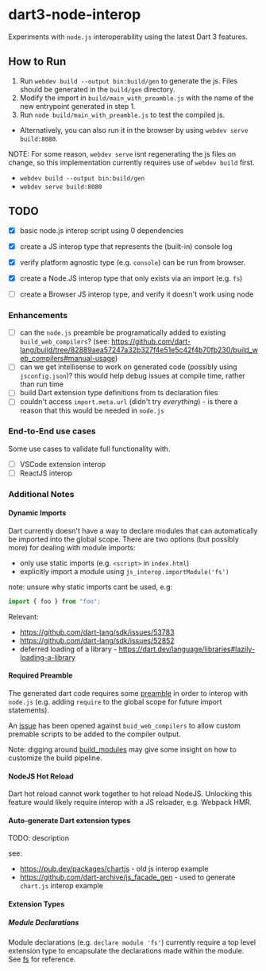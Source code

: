 # dart3-node-interop

Experiments with `node.js` interoperability using the latest Dart 3 features.

## How to Run

1. Run `webdev build --output bin:build/gen` to generate the js. Files should be generated in the `build/gen` directory.
2. Modify the import in `build/main_with_preamble.js` with the name of the new entrypoint generated in step 1.
3. Run `node build/main_with_preamble.js` to test the compiled js. 

  - Alternatively, you can also run it in the browser by using `webdev serve build:8080`.

NOTE: For some reason, `webdev serve` isnt regenerating the js files on change, so this implementation currently requires use of `webdev build` first.

- `webdev build --output bin:build/gen`
- `webdev serve build:8080`

## TODO

- [x] basic node.js interop script using 0 dependencies
- [x] create a JS interop type that represents the (built-in) console log
- [x] verify platform agnostic type (e.g. `console`) can be run from browser.
- [x] create a Node.JS interop type that only exists via an import (e.g. `fs`)
- [ ] create a Browser JS interop type, and verify it doesn't work using node


### Enhancements

- [ ] can the `node.js` preamble be programatically added to existing `build_web_compilers`? (see: https://github.com/dart-lang/build/tree/82889aea57247a32b327f4e51e5c42f4b70fb230/build_web_compilers#manual-usage)
- [ ] can we get intellisense to work on generated code (possibly using `jsconfig.json`)? this would help debug issues at compile time, rather than run time
- [ ] build Dart extension type definitions from ts declaration files
- [ ] couldn't access `import.meta.url` (didn't try _everything_) - is there a reason that this would be needed in `node.js`

### End-to-End use cases

Some use cases to validate full functionality with.

- [ ] VSCode extension interop
- [ ] ReactJS interop

### Additional Notes

#### Dynamic Imports

Dart currently doesn't have a way to declare modules that can automatically be imported into the global scope. There are two options (but possibly more) for dealing with module imports:

- only use static imports (e.g. `<script>` in `index.html`)
- explicitly import a module using `js_interop.importModule('fs')`

note: unsure why static imports cant be used, e.g:

```js
import { foo } from "foo";
```

Relevant:

- https://github.com/dart-lang/sdk/issues/53783
- https://github.com/dart-lang/sdk/issues/52852
- deferred loading of a library - https://dart.dev/language/libraries#lazily-loading-a-library

#### Required Preamble

The generated dart code requires some [preamble](./build/node_preamble.js) in order to interop with `node.js` (e.g. adding `require` to the global scope for future import statements). 

An [issue](https://github.com/dart-lang/build/issues/3652) has been opened against `buid_web_compilers` to allow custom premable scripts to be added to the compiler output.

Note: digging around [build_modules](https://github.com/dart-lang/build/tree/master/build_modules) may give some insight on how to customize the build pipeline.

#### NodeJS Hot Reload

Dart hot reload cannot work together to hot reload NodeJS. Unlocking this feature would likely require interop with a JS reloader, e.g. Webpack HMR.


#### Auto-generate Dart extension types

TODO: description

see:
- https://pub.dev/packages/chartjs - old js interop example
- https://github.com/dart-archive/js_facade_gen - used to generate `chart.js` interop example

#### Extension Types

##### Module Declarations

Module declarations (e.g. `declare module 'fs'`) currently require a top level extension type to encapsulate the declarations made within the module. See [fs](./lib/node/fs.dart) for reference.